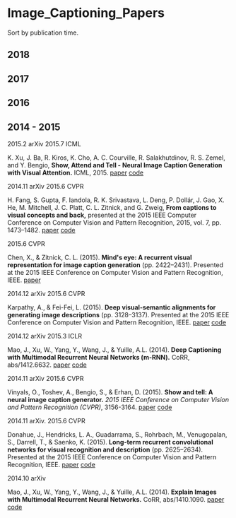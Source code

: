 # Image_Captioning_Papers

Sort by publication time.

## 2018


## 2017


## 2016


## 2014 - 2015

2015.2 arXiv     2015.7 ICML

K. Xu, J. Ba, R. Kiros, K. Cho, A. C. Courville, R. Salakhutdinov, R. S. Zemel, and Y. Bengio, **Show, Attend and Tell - Neural Image Caption Generation with Visual Attention.** ICML, 2015. [paper](https://arxiv.org/abs/1502.03044.pdf) [code](https://github.com/yunjey/show-attend-and-tell)



2014.11 arXiv    2015.6 CVPR

H. Fang, S. Gupta, F. Iandola, R. K. Srivastava, L. Deng, P. Dollár, J. Gao, X. He, M. Mitchell, J. C. Platt, C. L. Zitnick, and G. Zweig, **From captions to visual concepts and back,** presented at the 2015 IEEE Computer Conference on Computer Vision and Pattern Recognition, 2015, vol. 7, pp. 1473–1482. [paper](https://arxiv.org/abs/1411.4952.pdf) [code](https://github.com/s-gupta/visual-concepts)



2015.6 CVPR

Chen, X., & Zitnick, C. L. (2015). **Mind's eye: A recurrent visual representation for image caption generation** (pp. 2422–2431). Presented at the 2015 IEEE Conference on Computer Vision and Pattern Recognition, IEEE. [paper](https://www.cv-foundation.org/openaccess/content_cvpr_2015/papers/Chen_Minds_Eye_A_2015_CVPR_paper.pdf)



2014.12 arXiv    2015.6 CVPR

Karpathy, A., & Fei-Fei, L. (2015). **Deep visual-semantic alignments for generating image descriptions** (pp. 3128–3137). Presented at the 2015 IEEE Conference on Computer Vision and Pattern Recognition, IEEE. [paper](https://arxiv.org/abs/1412.2306.pdf) [code](https://github.com/karpathy/neuraltalk2)



2014.12 arXiv    2015.3 ICLR

Mao, J., Xu, W., Yang, Y., Wang, J., & Yuille, A.L. (2014). **Deep Captioning with Multimodal Recurrent Neural Networks (m-RNN).** CoRR, abs/1412.6632.  [paper](https://arxiv.org/pdf/1412.6632.pdf) [code](https://github.com/mjhucla/TF-mRNN)



2014.11 arXiv    2015.6 CVPR

Vinyals, O., Toshev, A., Bengio, S., & Erhan, D. (2015). **Show and tell: A neural image caption generator.** *2015 IEEE Conference on Computer Vision and Pattern Recognition (CVPR)*, 3156-3164. [paper](https://arxiv.org/pdf/1411.4555.pdf) [code](https://github.com/tensorflow/models/tree/master/research/im2txt)



2014.11 arXiv.   2015.6 CVPR

Donahue, J., Hendricks, L. A., Guadarrama, S., Rohrbach, M., Venugopalan, S., Darrell, T., & Saenko, K. (2015). **Long-term recurrent convolutional networks for visual recognition and description** (pp. 2625–2634). Presented at the 2015 IEEE Conference on Computer Vision and Pattern Recognition, IEEE. [paper](https://arxiv.org/abs/1411.4389.pdf) [code](https://github.com/BVLC/caffe/pull/2033)



2014.10 arXiv

Mao, J., Xu, W., Yang, Y., Wang, J., & Yuille, A.L. (2014). **Explain Images with Multimodal Recurrent Neural Networks.** CoRR, abs/1410.1090. [paper](https://arxiv.org/pdf/1410.1090.pdf) [code](https://github.com/mjhucla/mRNN-CR)

